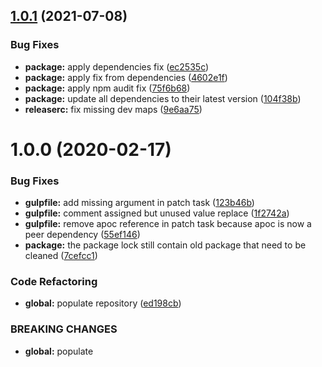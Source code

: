 ## [1.0.1](https://github.com/Itee/itee-neo4j/compare/v1.0.0...v1.0.1) (2021-07-08)


### Bug Fixes

* **package:** apply dependencies fix ([ec2535c](https://github.com/Itee/itee-neo4j/commit/ec2535c3fab3ae5ed909f0f091412acc3282d773))
* **package:** apply fix from dependencies ([4602e1f](https://github.com/Itee/itee-neo4j/commit/4602e1f9eefd47b15e62af7c4a840d39c1243af3))
* **package:** apply npm audit fix ([75f6b68](https://github.com/Itee/itee-neo4j/commit/75f6b68e4eaf86ffb03c4a7b41b0d4aff1b5bbcf))
* **package:** update all dependencies to their latest version ([104f38b](https://github.com/Itee/itee-neo4j/commit/104f38b80775246ea4f9bae2eb9eaba467efb2b5))
* **releaserc:** fix missing dev maps ([9e6aa75](https://github.com/Itee/itee-neo4j/commit/9e6aa75106d2292724509f757ffd7b520f138c75))

# 1.0.0 (2020-02-17)


### Bug Fixes

* **gulpfile:** add missing argument in patch task ([123b46b](https://github.com/Itee/itee-neo4j/commit/123b46bf555dab943bc8dc87ff376eb83733ff2e))
* **gulpfile:** comment assigned but unused value replace ([1f2742a](https://github.com/Itee/itee-neo4j/commit/1f2742a44ccfe1b717c8fdecf196fa16d0bfb86b))
* **gulpfile:** remove apoc reference in patch task because apoc is now a peer dependency ([55ef146](https://github.com/Itee/itee-neo4j/commit/55ef1460c4e354c6d1dab642b15b00d895c72e76))
* **package:** the package lock still contain old package that need to be cleaned ([7cefcc1](https://github.com/Itee/itee-neo4j/commit/7cefcc16feaaa689b5b79f1f10f2f54ab830faef))


### Code Refactoring

* **global:** populate repository ([ed198cb](https://github.com/Itee/itee-neo4j/commit/ed198cb5052fbfe8106775c15a045f6a69ad4a18))


### BREAKING CHANGES

* **global:** populate
